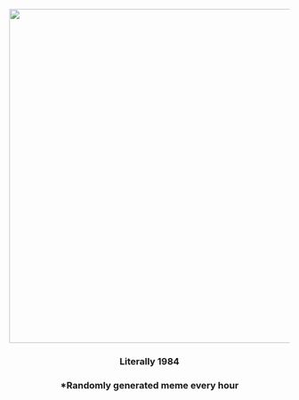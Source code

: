 <p align="center">
        <img src="https://i.redd.it/1y1oshpjt9891.jpg" width="600" height="600">
        </p>
        <h3 align="center">Literally 1984</h3>
        <h3 align="center">*Randomly generated meme every hour</h3>
    